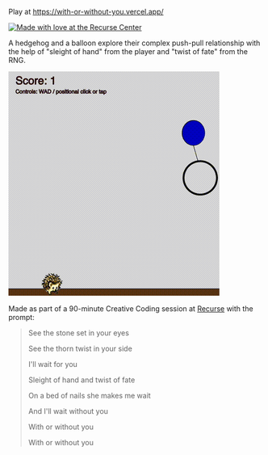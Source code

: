 Play at https://with-or-without-you.vercel.app/

[<img alt="Made with love at the Recurse Center" src="https://cloud.githubusercontent.com/assets/2883345/11325206/336ea5f4-9150-11e5-9e90-d86ad31993d8.png" height="20">](https://www.recurse.com/)

A hedgehog and a balloon explore their complex push-pull relationship with the help of "sleight of hand" from the player and "twist of fate" from the RNG. 

![GIF demo](demo.gif)

Made as part of a 90-minute Creative Coding session at [Recurse](https://gianluca.ai/recurse-init/) with the prompt:

> See the stone set in your eyes
> 
> See the thorn twist in your side
> 
> I'll wait for you
> 
> Sleight of hand and twist of fate
> 
> On a bed of nails she makes me wait
> 
> And I'll wait without you
> 
> With or without you
> 
> With or without you
